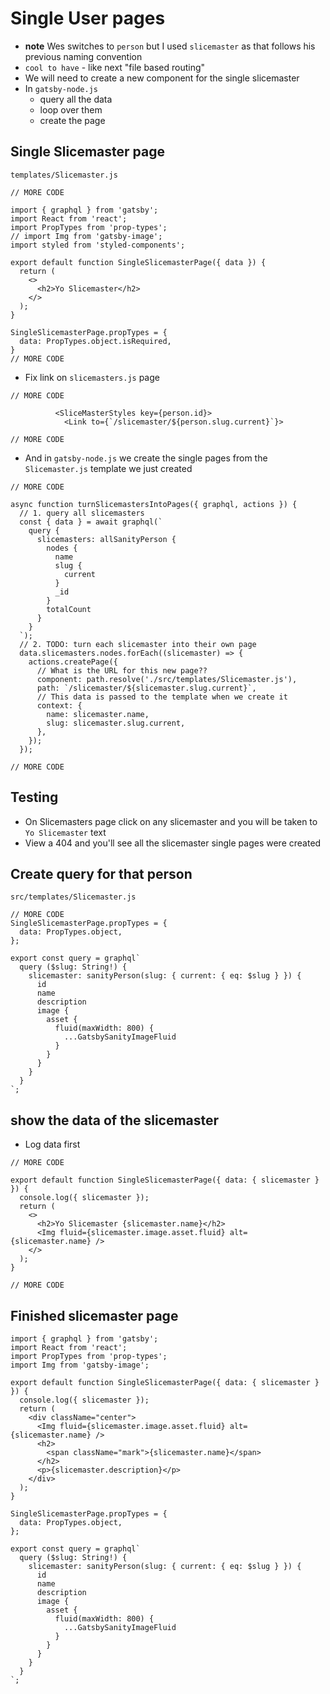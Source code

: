 # Single User pages
* **note** Wes switches to `person` but I used `slicemaster` as that follows his previous naming convention
* `cool to have` - like next "file based routing"
* We will need to create a new component for the single slicemaster
* In `gatsby-node.js`
    - query all the data
    - loop over them
    - create the page

## Single Slicemaster page
`templates/Slicemaster.js`

```
// MORE CODE

import { graphql } from 'gatsby';
import React from 'react';
import PropTypes from 'prop-types';
// import Img from 'gatsby-image';
import styled from 'styled-components';

export default function SingleSlicemasterPage({ data }) {
  return (
    <>
      <h2>Yo Slicemaster</h2>
    </>
  );
}

SingleSlicemasterPage.propTypes = {
  data: PropTypes.object.isRequired,
}
// MORE CODE
```

* Fix link on `slicemasters.js` page

```
// MORE CODE

          <SliceMasterStyles key={person.id}>
            <Link to={`/slicemaster/${person.slug.current}`}>

// MORE CODE
```

* And in `gatsby-node.js` we create the single pages from the `Slicemaster.js` template we just created

```
// MORE CODE

async function turnSlicemastersIntoPages({ graphql, actions }) {
  // 1. query all slicemasters
  const { data } = await graphql(`
    query {
      slicemasters: allSanityPerson {
        nodes {
          name
          slug {
            current
          }
          _id
        }
        totalCount
      }
    }
  `);
  // 2. TODO: turn each slicemaster into their own page
  data.slicemasters.nodes.forEach((slicemaster) => {
    actions.createPage({
      // What is the URL for this new page??
      component: path.resolve('./src/templates/Slicemaster.js'),
      path: `/slicemaster/${slicemaster.slug.current}`,
      // This data is passed to the template when we create it
      context: {
        name: slicemaster.name,
        slug: slicemaster.slug.current,
      },
    });
  });

// MORE CODE
```

## Testing
* On Slicemasters page click on any slicemaster and you will be taken to `Yo Slicemaster` text
* View a 404 and you'll see all the slicemaster single pages were created

## Create query for that person
`src/templates/Slicemaster.js`

```
// MORE CODE
SingleSlicemasterPage.propTypes = {
  data: PropTypes.object,
};

export const query = graphql`
  query ($slug: String!) {
    slicemaster: sanityPerson(slug: { current: { eq: $slug } }) {
      id
      name
      description
      image {
        asset {
          fluid(maxWidth: 800) {
            ...GatsbySanityImageFluid
          }
        }
      }
    }
  }
`;
```

## show the data of the slicemaster
* Log data first

```
// MORE CODE

export default function SingleSlicemasterPage({ data: { slicemaster } }) {
  console.log({ slicemaster });
  return (
    <>
      <h2>Yo Slicemaster {slicemaster.name}</h2>
      <Img fluid={slicemaster.image.asset.fluid} alt={slicemaster.name} />
    </>
  );
}

// MORE CODE
```

## Finished slicemaster page
```
import { graphql } from 'gatsby';
import React from 'react';
import PropTypes from 'prop-types';
import Img from 'gatsby-image';

export default function SingleSlicemasterPage({ data: { slicemaster } }) {
  console.log({ slicemaster });
  return (
    <div className="center">
      <Img fluid={slicemaster.image.asset.fluid} alt={slicemaster.name} />
      <h2>
        <span className="mark">{slicemaster.name}</span>
      </h2>
      <p>{slicemaster.description}</p>
    </div>
  );
}

SingleSlicemasterPage.propTypes = {
  data: PropTypes.object,
};

export const query = graphql`
  query ($slug: String!) {
    slicemaster: sanityPerson(slug: { current: { eq: $slug } }) {
      id
      name
      description
      image {
        asset {
          fluid(maxWidth: 800) {
            ...GatsbySanityImageFluid
          }
        }
      }
    }
  }
`;
```



